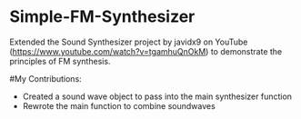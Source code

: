 # Simple-FM-Synthesizer
Extended the Sound Synthesizer project by javidx9 on YouTube (https://www.youtube.com/watch?v=tgamhuQnOkM) to demonstrate the principles of FM synthesis. 

#My Contributions:
- Created a sound wave object to pass into the main synthesizer function
- Rewrote the main function to combine soundwaves
